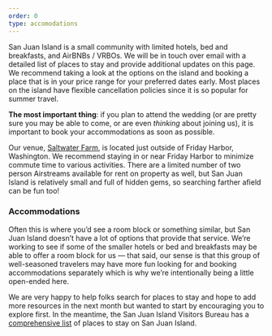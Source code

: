 ```yaml
---
order: 0
type: accomodations
---
```

San Juan Island is a small community with limited hotels, bed and breakfasts, and AirBNBs / VRBOs. We will be in touch over email with a detailed list of places to stay and provide additional updates on this page. We recommend taking a look at the options on the island and booking a place that is in your price range for your preferred dates early. Most places on the island have flexible cancellation policies since it is so popular for summer travel. 

**The most important thing**: if you plan to attend the wedding (or are pretty sure you may be able to come, or are even *thinking* about joining us), it is important to book your accommodations as soon as possible. 

Our venue, [Saltwater Farm](https://goo.gl/maps/xVvPcQgtesfrEC8f7), is located just outside of Friday Harbor, Washington. We recommend staying in or near Friday Harbor to minimize commute time to various activities. There are a limited number of two person Airstreams available for rent on property as well, but San Juan Island is relatively small and full of hidden gems, so searching farther afield can be fun too!

### Accommodations
Often this is where you’d see a room block or something similar, but San Juan Island doesn’t have a lot of options that provide that service. We’re working to see if some of the smaller hotels or bed and breakfasts may be able to offer a room block for us — that said, our sense is that this group of well-seasoned travelers may have more fun looking for and booking accommodations separately which is why we’re intentionally being a little open-ended here. 

We are very happy to help folks search for places to stay and hope to add more resources in the next month but wanted to start by encouraging you to explore first. In the meantime, the San Juan Island Visitors Bureau has a [comprehensive list](https://www.visitsanjuans.com/stay-san-juan-island) of places to stay on San Juan Island.